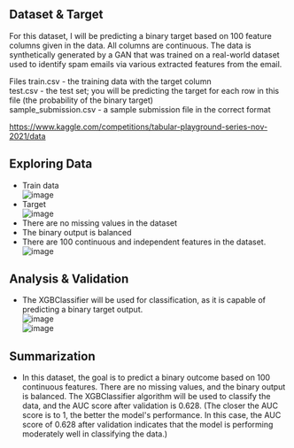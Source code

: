 ## Dataset & Target

For this dataset, I will be predicting a binary target based on 100 feature columns given in the data. All columns are continuous. The data is synthetically generated by a GAN that was trained on a real-world dataset used to identify spam emails via various extracted features from the email.

Files
train.csv - the training data with the target column<br/>
test.csv - the test set; you will be predicting the target for each row in this file (the probability of the binary target)<br/>
sample_submission.csv - a sample submission file in the correct format<br/>

https://www.kaggle.com/competitions/tabular-playground-series-nov-2021/data

## Exploring Data
- Train data <br/>
![image](https://user-images.githubusercontent.com/118603598/211376512-bcea0451-0cee-4d70-a1aa-515fe0b9fe41.png)<br/>
- Target <br/>
![image](https://user-images.githubusercontent.com/118603598/211376535-fdbaf61a-f24c-4821-864f-59e5158de972.png)<br/>
- There are no missing values in the dataset
- The binary output is balanced
- There are 100 continuous and independent features in the dataset.<br/>
![image](https://user-images.githubusercontent.com/118603598/211377235-b1a024b6-e960-4aa9-aefb-dd92d3296643.png)<br/>

## Analysis & Validation
- The XGBClassifier will be used for classification, as it is capable of predicting a binary target output. <br/>
![image](https://user-images.githubusercontent.com/118603598/211376821-3108fa0e-838d-4edd-bd00-fd219dfba399.png)<br/>
![image](https://user-images.githubusercontent.com/118603598/211377362-e8fdbef8-6178-481f-8ea6-3246fc8e185e.png)<br/>

## Summarization
- In this dataset, the goal is to predict a binary outcome based on 100 continuous features. There are no missing values, and the binary output is balanced. The XGBClassifier algorithm will be used to classify the data, and the AUC score after validation is 0.628. (The closer the AUC score is to 1, the better the model's performance. In this case, the AUC score of 0.628 after validation indicates that the model is performing moderately well in classifying the data.)
